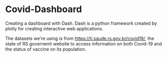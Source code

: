 # Covid-Dashboard
Creating a dashboard with Dash. Dash is a python framework created by plotly for creating interactive web applications.

The datasets we're using is from https://ti.saude.rs.gov.br/covid19/, the state of RS governemt website to access information on both Covid-19 
and the status of vaccine on its population.
